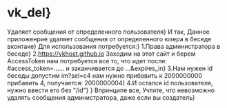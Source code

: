 # vk_del}
Удаляет сообщения от определенного пользователя}
И так, Данное приложенрие удаляет сообщения от определенного юзера в беседе вконтаке}
Для использования потребуется:}
1.Права администратора в беседе}
2.https://vkhost.github.io Заходим на этот сайт и берем AccessToken нам потребуется все то, что идет после: #access_token=...... и заканчивается до ...&expires_in}
3.Нам нужен id беседы допустим im?sel=c4 нам нужно прибавить к 2000000000 прибавить 4, получается: 2000000004}
4.И остался id пользователя, нужно ввести его без "/id"}
}
Впринципе все, Учтите, что невозможно удалять сообщения администратора, даже если вы создатель}

